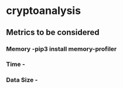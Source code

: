 # cryptoanalysis

## Metrics to be considered
### Memory -pip3 install memory-profiler
### Time -
### Data Size - 